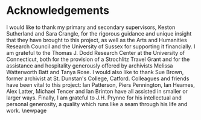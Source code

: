 # Acknowledgements

I would like to thank my primary and secondary supervisors, Keston Sutherland and Sara Crangle, for the rigorous guidance and unique insight that they have brought to this project, as well as the Arts and Humanities Research Council and the University of Sussex for supporting it financially. I am grateful to the Thomas J. Dodd Research Center at the University of Connecticut, both for the provision of a Strochlitz Travel Grant and for the assistance and hospitality generously offered by archivists Melissa Watterworth Batt and Tanya Rose. I would also like to thank Sue Brown, former archivist at St. Dunstan's College, Catford. Colleagues and friends have been vital to this project: Ian Patterson, Piers Pennington, Ian Heames, Alex Latter, Michael Tencer and Ian Brinton have all assisted in smaller or larger ways. Finally, I am grateful to J.H. Prynne for his intellectual and personal generosity, a quality which runs like a seam through his life and work.
\newpage 
